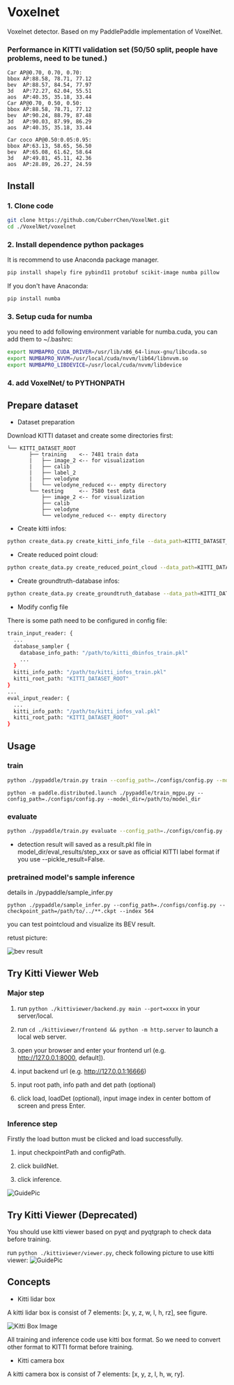 # Voxelnet
Voxelnet detector. Based on my PaddlePaddle implementation of VoxelNet.

### Performance in KITTI validation set (50/50 split, people have problems, need to be tuned.)

```
Car AP@0.70, 0.70, 0.70:
bbox AP:88.58, 78.71, 77.12
bev  AP:88.57, 84.54, 77.97
3d   AP:72.27, 62.04, 55.51
aos  AP:40.35, 35.18, 33.44
Car AP@0.70, 0.50, 0.50:
bbox AP:88.58, 78.71, 77.12
bev  AP:90.24, 88.79, 87.48
3d   AP:90.03, 87.99, 86.29
aos  AP:40.35, 35.18, 33.44

Car coco AP@0.50:0.05:0.95:
bbox AP:63.13, 58.65, 56.50
bev  AP:65.08, 61.62, 58.64
3d   AP:49.81, 45.11, 42.36
aos  AP:28.89, 26.27, 24.59
```

## Install

### 1. Clone code

```bash
git clone https://github.com/CuberrChen/VoxelNet.git
cd ./VoxelNet/voxelnet
```

### 2. Install dependence python packages

It is recommend to use Anaconda package manager.

```bash
pip install shapely fire pybind11 protobuf scikit-image numba pillow
```

If you don't have Anaconda:

```bash
pip install numba
```


### 3. Setup cuda for numba

you need to add following environment variable for numba.cuda, you can add them to ~/.bashrc:

```bash
export NUMBAPRO_CUDA_DRIVER=/usr/lib/x86_64-linux-gnu/libcuda.so
export NUMBAPRO_NVVM=/usr/local/cuda/nvvm/lib64/libnvvm.so
export NUMBAPRO_LIBDEVICE=/usr/local/cuda/nvvm/libdevice
```

### 4. add VoxelNet/ to PYTHONPATH

## Prepare dataset

* Dataset preparation

Download KITTI dataset and create some directories first:

```plain
└── KITTI_DATASET_ROOT
       ├── training    <-- 7481 train data
       |   ├── image_2 <-- for visualization
       |   ├── calib
       |   ├── label_2
       |   ├── velodyne
       |   └── velodyne_reduced <-- empty directory
       └── testing     <-- 7580 test data
           ├── image_2 <-- for visualization
           ├── calib
           ├── velodyne
           └── velodyne_reduced <-- empty directory
```

* Create kitti infos:

```bash
python create_data.py create_kitti_info_file --data_path=KITTI_DATASET_ROOT
```

* Create reduced point cloud:

```bash
python create_data.py create_reduced_point_cloud --data_path=KITTI_DATASET_ROOT
```

* Create groundtruth-database infos:

```bash
python create_data.py create_groundtruth_database --data_path=KITTI_DATASET_ROOT
```

* Modify config file

There is some path need to be configured in config file:

```bash
train_input_reader: {
  ...
  database_sampler {
    database_info_path: "/path/to/kitti_dbinfos_train.pkl"
    ...
  }
  kitti_info_path: "/path/to/kitti_infos_train.pkl"
  kitti_root_path: "KITTI_DATASET_ROOT"
}
...
eval_input_reader: {
  ...
  kitti_info_path: "/path/to/kitti_infos_val.pkl"
  kitti_root_path: "KITTI_DATASET_ROOT"
}
```

## Usage

### train

```bash
python ./pypaddle/train.py train --config_path=./configs/config.py --model_dir=/path/to/model_dir
```
```
python -m paddle.distributed.launch ./pypaddle/train_mgpu.py --config_path=./configs/config.py --model_dir=/path/to/model_dir

```
### evaluate

```bash
python ./pypaddle/train.py evaluate --config_path=./configs/config.py --model_dir=/path/to/model_dir
```

* detection result will saved as a result.pkl file in model_dir/eval_results/step_xxx or save as official KITTI label format if you use --pickle_result=False.

### pretrained model's sample inference

details in ./pypaddle/sample_infer.py
```
python ./pypaddle/sample_infer.py --config_path=./configs/config.py --checkpoint_path=/path/to/../**.ckpt --index 564
```
you can test pointcloud and visualize its BEV result.

retust picture:

![bev result](images/val564.png)
## Try Kitti Viewer Web

### Major step

1. run ```python ./kittiviewer/backend.py main --port=xxxx``` in your server/local.

2. run ```cd ./kittiviewer/frontend && python -m http.server``` to launch a local web server.

3. open your browser and enter your frontend url (e.g. http://127.0.0.1:8000, default]).

4. input backend url (e.g. http://127.0.0.1:16666)

5. input root path, info path and det path (optional)

6. click load, loadDet (optional), input image index in center bottom of screen and press Enter.

### Inference step

Firstly the load button must be clicked and load successfully.

1. input checkpointPath and configPath.

2. click buildNet.

3. click inference.

![GuidePic](https://raw.githubusercontent.com/CuberrChen/VoxelNet/main/images/viewerweb.png)



## Try Kitti Viewer (Deprecated)

You should use kitti viewer based on pyqt and pyqtgraph to check data before training.

run ```python ./kittiviewer/viewer.py```, check following picture to use kitti viewer:
![GuidePic](https://raw.githubusercontent.com/CuberrChen/VoxelNet/main/images/simpleguide.png)

## Concepts


* Kitti lidar box

A kitti lidar box is consist of 7 elements: [x, y, z, w, l, h, rz], see figure.

![Kitti Box Image](https://raw.githubusercontent.com/CuberrChen/VoxelNet/main/images/kittibox.png)

All training and inference code use kitti box format. So we need to convert other format to KITTI format before training.

* Kitti camera box

A kitti camera box is consist of 7 elements: [x, y, z, l, h, w, ry].